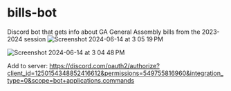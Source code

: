 # bills-bot
Discord bot that gets info about GA General Assembly bills from the 2023-2024 session
![Screenshot 2024-06-14 at 3 05 19 PM](https://github.com/babystrawberry/bills-bot/assets/118613135/969c05d8-f602-4a43-8c68-5a5a80e5c5de)

![Screenshot 2024-06-14 at 3 04 48 PM](https://github.com/babystrawberry/bills-bot/assets/118613135/30d61fe0-6416-4c6b-9429-6040c3fb66f9)

Add to server: https://discord.com/oauth2/authorize?client_id=1250154348852416612&permissions=549755816960&integration_type=0&scope=bot+applications.commands

